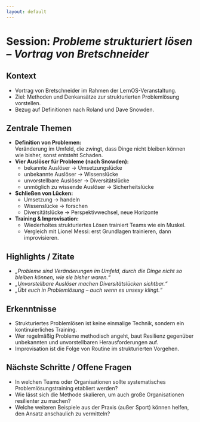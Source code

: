 ```yaml
---
layout: default
---
```


# Session: *Probleme strukturiert lösen – Vortrag von Bretschneider*

## Kontext
- Vortrag von Bretschneider im Rahmen der LernOS-Veranstaltung.  
- Ziel: Methoden und Denkansätze zur strukturierten Problemlösung vorstellen.  
- Bezug auf Definitionen nach Roland und Dave Snowden.  

## Zentrale Themen
- **Definition von Problemen:**  
  Veränderung im Umfeld, die zwingt, dass Dinge nicht bleiben können wie bisher, sonst entsteht Schaden.  
- **Vier Auslöser für Probleme (nach Snowden):**  
  - bekannte Auslöser → Umsetzungslücke  
  - unbekannte Auslöser → Wissenslücke  
  - unvorstellbare Auslöser → Diversitätslücke  
  - unmöglich zu wissende Auslöser → Sicherheitslücke  
- **Schließen von Lücken:**  
  - Umsetzung → handeln  
  - Wissenslücke → forschen  
  - Diversitätslücke → Perspektivwechsel, neue Horizonte  
- **Training & Improvisation:**  
  - Wiederholtes strukturiertes Lösen trainiert Teams wie ein Muskel.  
  - Vergleich mit Lionel Messi: erst Grundlagen trainieren, dann improvisieren.  

## Highlights / Zitate
- *„Probleme sind Veränderungen im Umfeld, durch die Dinge nicht so bleiben können, wie sie bisher waren.“*  
- *„Unvorstellbare Auslöser machen Diversitätslücken sichtbar.“*  
- *„Übt euch in Problemlösung – auch wenn es unsexy klingt.“*  

## Erkenntnisse
- Strukturiertes Problemlösen ist keine einmalige Technik, sondern ein kontinuierliches Training.  
- Wer regelmäßig Probleme methodisch angeht, baut Resilienz gegenüber unbekannten und unvorstellbaren Herausforderungen auf.  
- Improvisation ist die Folge von Routine im strukturierten Vorgehen.  

## Nächste Schritte / Offene Fragen
- In welchen Teams oder Organisationen sollte systematisches Problemlösungstraining etabliert werden?  
- Wie lässt sich die Methode skalieren, um auch große Organisationen resilienter zu machen?  
- Welche weiteren Beispiele aus der Praxis (außer Sport) können helfen, den Ansatz anschaulich zu vermitteln?  
